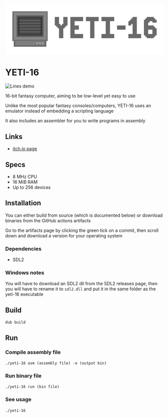 <center><img src="/screenshots/biglogo.png"></center>

# YETI-16
![Lines demo](/screenshots/hello_world.png)

16-bit fantasy computer, aiming to be low-level yet easy to use

Unlike the most popular fantasy consoles/computers, YETI-16 uses an emulator instead of
embedding a scripting language

It also includes an assembler for you to write programs in assembly

## Links
- [itch.io page](https://mesyeti.itch.io/yeti-16)

## Specs
- 8 MHz CPU
- 16 MiB RAM
- Up to 256 devices

## Installation
You can either build from source (which is documented below) or download binaries
from the GitHub actions artifacts

Go to the artifacts page by clicking the green tick on a commit, then scroll down and
download a version for your operating system

### Dependencies
- SDL2

### Windows notes
You will have to download an SDL2 dll from the SDL2 releases page, then you will have to
rename it to `sdl2.dll` and put it in the same folder as the yeti-16 executable

## Build
```
dub build
```

## Run
### Compile assembly file
```
./yeti-16 asm (assembly file) -o (output bin)
```

### Run binary file
```
./yeti-16 run (bin file)
```

### See usage
```
./yeti-16
```
